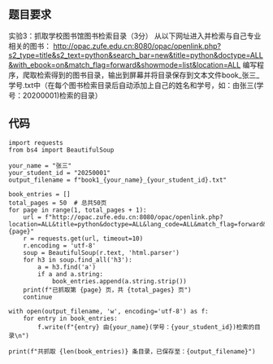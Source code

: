 ## 题目要求

实验3：抓取学校图书馆图书检索目录（3分）
从以下网址进入并检索与自己专业相关的图书：
http://opac.zufe.edu.cn:8080/opac/openlink.php?s2_type=title&s2_text=python&search_bar=new&title=python&doctype=ALL&with_ebook=on&match_flag=forward&showmode=list&location=ALL 
编写程序，爬取检索得到的图书目录，输出到屏幕并将目录保存到文本文件book_张三_学号.txt中（在每个图书检索目录后自动添加上自己的姓名和学号，如：由张三(学号：20200001)检索的目录）

## 代码

```{python}
import requests
from bs4 import BeautifulSoup

your_name = "张三"
your_student_id = "20250001"
output_filename = f"book1_{your_name}_{your_student_id}.txt"

book_entries = []
total_pages = 50  # 总共50页
for page in range(1, total_pages + 1):
    url = f"http://opac.zufe.edu.cn:8080/opac/openlink.php?location=ALL&title=python&doctype=ALL&lang_code=ALL&match_flag=forward&displaypg=20&showmode=list&orderby=DESC&sort=CATA_DATE&onlylendable=no&count=990&with_ebook=on&page={page}"
    r = requests.get(url, timeout=10)
    r.encoding = 'utf-8'
    soup = BeautifulSoup(r.text, 'html.parser')
    for h3 in soup.find_all('h3'):
        a = h3.find('a')
        if a and a.string:
            book_entries.append(a.string.strip())
    print(f"已抓取第 {page} 页，共 {total_pages} 页")
    continue

with open(output_filename, 'w', encoding='utf-8') as f:
    for entry in book_entries:
        f.write(f"{entry} 由{your_name}(学号：{your_student_id})检索的目录\n")

print(f"共抓取 {len(book_entries)} 条目录，已保存至：{output_filename}")
```
